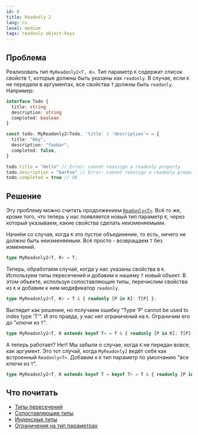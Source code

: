 ```yaml
---
id: 8
title: Readonly 2
lang: ru
level: medium
tags: readonly object-keys
---
```


## Проблема

Реализовать тип `MyReadonly2<T, K>`.
Тип параметр `K` содержит список свойств `T`, которые должны быть указаны как `readonly`.
В случае, если `K` не передали в аргументах, все свойства `T` должны быть `readonly`.
Например:

```typescript
interface Todo {
  title: string
  description: string
  completed: boolean
}

const todo: MyReadonly2<Todo, 'title' | 'description'> = {
  title: "Hey",
  description: "foobar",
  completed: false,
}

todo.title = "Hello" // Error: cannot reassign a readonly property
todo.description = "barFoo" // Error: cannot reassign a readonly property
todo.completed = true // OK
```

## Решение

Эту проблему можно считать продолжением [`Readonly<T>`](./easy-readonly.md).
Всё то же, кроме того, что теперь у нас появляется новый тип параметр `K`, через который указываем, какие свойства сделать неизменяемыми.

Начнём со случая, когда `K` это пустое объединение, то есть, ничего не должно быть неизменяемым.
Всё просто - возвращаем `T` без изменений.

```typescript
type MyReadonly2<T, K> = T;
```

Теперь, обработаем случай, когда у нас указаны свойства в `K`.
Используем типы пересечений и добавим к нашему `T` новый объект.
В этом объекте, используя сопоставляющие типы, перечислим свойства из `K` и добавим к ним модификатор `readonly`.

```typescript
type MyReadonly2<T, K> = T & { readonly [P in K]: T[P] };
```

Выглядит как решение, но получаем ошибку “Type ‘P’ cannot be used to index type ‘T’”.
И это правда, у нас нет ограничений на `K`.
Ограничим его до "ключи из `T`".

```typescript
type MyReadonly2<T, K extends keyof T> = T & { readonly [P in K]: T[P] };
```

А теперь работает?
Нет!
Мы забыли о случае, когда `K` не передан вовсе, как аргумент.
Это тот случай, когда `MyReadonly2` ведёт себя как встроенный `Readonly<T>`.
Добавим к `K` тип параметр по умолчанию "все ключи из `T`".

```typescript
type MyReadonly2<T, K extends keyof T = keyof T> = T & { readonly [P in K]: T[P] };
```

## Что почитать

- [Типы пересечений](https://www.typescriptlang.org/docs/handbook/2/objects.html#intersection-types)
- [Сопоставляющие типы](https://www.typescriptlang.org/docs/handbook/2/mapped-types.html)
- [Индексные типы](https://www.typescriptlang.org/docs/handbook/2/indexed-access-types.html)
- [Ограничения на тип параметрах](https://www.typescriptlang.org/docs/handbook/generics.html#using-type-parameters-in-generic-constraints)
